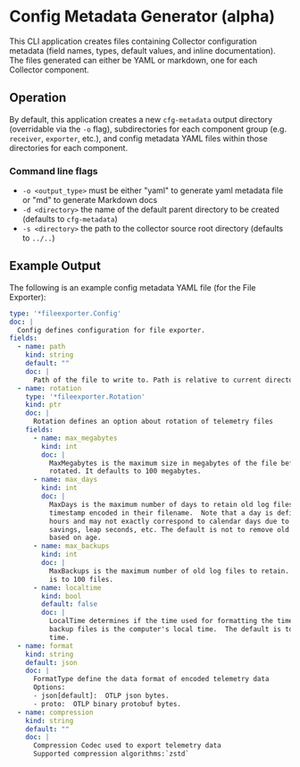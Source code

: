 # Config Metadata Generator (alpha)

This CLI application creates files containing Collector configuration metadata (field names, types, default values,
and inline documentation). The files generated can either be YAML or markdown, one for each Collector component.

## Operation

By default, this application creates a new `cfg-metadata` output directory
(overridable via the `-o` flag), subdirectories for each component group
(e.g. `receiver`, `exporter`, etc.), and config metadata YAML files within
those directories for each component.

### Command line flags

* `-o <output_type>` must be either "yaml" to generate yaml metadata file or "md" to generate Markdown docs
* `-d <directory>` the name of the default parent directory to be created (defaults to `cfg-metadata`)
* `-s <directory>` the path to the collector source root directory (defaults to `../..`)

## Example Output

The following is an example config metadata YAML file (for the File Exporter):

```yaml
type: '*fileexporter.Config'
doc: |
  Config defines configuration for file exporter.
fields:
  - name: path
    kind: string
    default: ""
    doc: |
      Path of the file to write to. Path is relative to current directory.
  - name: rotation
    type: '*fileexporter.Rotation'
    kind: ptr
    doc: |
      Rotation defines an option about rotation of telemetry files
    fields:
      - name: max_megabytes
        kind: int
        doc: |
          MaxMegabytes is the maximum size in megabytes of the file before it gets
          rotated. It defaults to 100 megabytes.
      - name: max_days
        kind: int
        doc: |
          MaxDays is the maximum number of days to retain old log files based on the
          timestamp encoded in their filename.  Note that a day is defined as 24
          hours and may not exactly correspond to calendar days due to daylight
          savings, leap seconds, etc. The default is not to remove old log files
          based on age.
      - name: max_backups
        kind: int
        doc: |
          MaxBackups is the maximum number of old log files to retain. The default
          is to 100 files.
      - name: localtime
        kind: bool
        default: false
        doc: |
          LocalTime determines if the time used for formatting the timestamps in
          backup files is the computer's local time.  The default is to use UTC
          time.
  - name: format
    kind: string
    default: json
    doc: |
      FormatType define the data format of encoded telemetry data
      Options:
      - json[default]:  OTLP json bytes.
      - proto:  OTLP binary protobuf bytes.
  - name: compression
    kind: string
    default: ""
    doc: |
      Compression Codec used to export telemetry data
      Supported compression algorithms:`zstd`

```